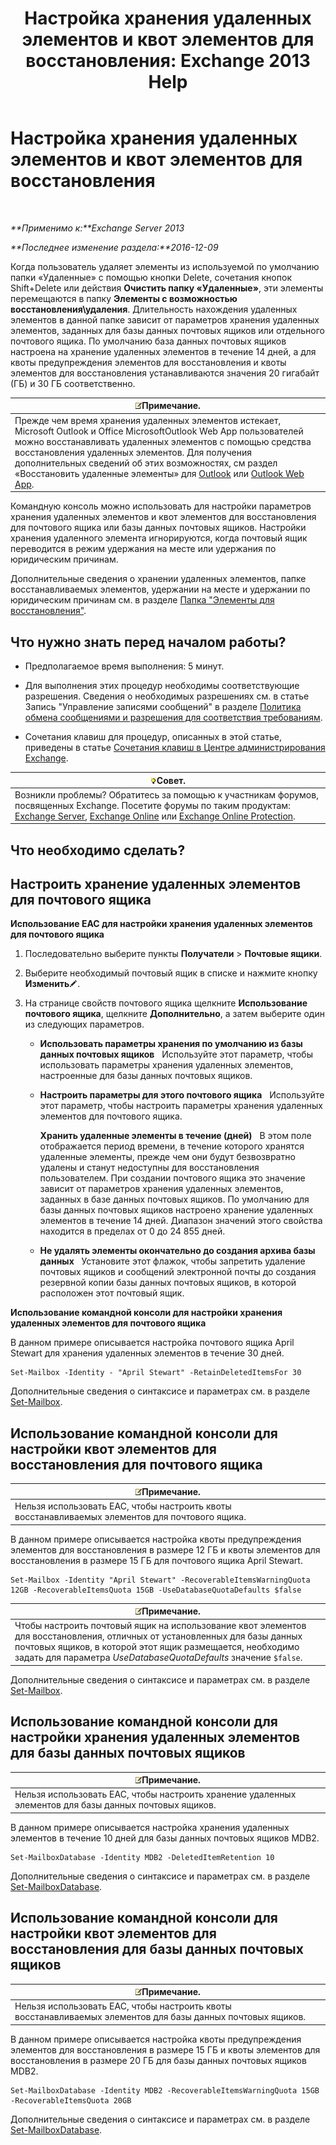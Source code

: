 ﻿---
title: 'Настройка хранения удаленных элементов и квот элементов для восстановления: Exchange 2013 Help'
TOCTitle: Настройка хранения удаленных элементов и квот элементов для восстановления
ms:assetid: de7d667a-1c93-4364-a4f9-2aa5e3678b12
ms:mtpsurl: https://technet.microsoft.com/ru-ru/library/Ee364752(v=EXCHG.150)
ms:contentKeyID: 50556491
ms.date: 05/22/2018
mtps_version: v=EXCHG.150
ms.translationtype: MT
---

# Настройка хранения удаленных элементов и квот элементов для восстановления

 

_**Применимо к:**Exchange Server 2013_

_**Последнее изменение раздела:**2016-12-09_

Когда пользователь удаляет элементы из используемой по умолчанию папки «Удаленные» с помощью кнопки Delete, сочетания кнопок Shift+Delete или действия **Очистить папку «Удаленные»**, эти элементы перемещаются в папку **Элементы с возможностью восстановления\\удаления**. Длительность нахождения удаленных элементов в данной папке зависит от параметров хранения удаленных элементов, заданных для базы данных почтовых ящиков или отдельного почтового ящика. По умолчанию база данных почтовых ящиков настроена на хранение удаленных элементов в течение 14 дней, а для квоты предупреждения элементов для восстановления и квоты элементов для восстановления устанавливаются значения 20 гигабайт (ГБ) и 30 ГБ соответственно.

<table>
<thead>
<tr class="header">
<th><img src="images/JJ126620.note(EXCHG.150).gif" title="Примечание" alt="Примечание" />Примечание.</th>
</tr>
</thead>
<tbody>
<tr class="odd">
<td>Прежде чем время хранения удаленных элементов истекает, Microsoft Outlook и Office MicrosoftOutlook Web App пользователей можно восстанавливать удаленных элементов с помощью средства восстановления удаленных элементов. Для получения дополнительных сведений об этих возможностях, см раздел «Восстановить удаленные элементы» для <a href="https://go.microsoft.com/fwlink/p/?linkid=198206">Outlook</a> или <a href="https://go.microsoft.com/fwlink/p/?linkid=198207">Outlook Web App</a>.</td>
</tr>
</tbody>
</table>


Командную консоль можно использовать для настройки параметров хранения удаленных элементов и квот элементов для восстановления для почтового ящика или базы данных почтовых ящиков. Настройки хранения удаленного элемента игнорируются, когда почтовый ящик переводится в режим удержания на месте или удержания по юридическим причинам.

Дополнительные сведения о хранении удаленных элементов, папке восстанавливаемых элементов, удержании на месте и удержании по юридическим причинам см. в разделе [Папка "Элементы для восстановления"](recoverable-items-folder-exchange-2013-help.md).

## Что нужно знать перед началом работы?

  - Предполагаемое время выполнения: 5 минут.

  - Для выполнения этих процедур необходимы соответствующие разрешения. Сведения о необходимых разрешениях см. в статье Запись "Управление записями сообщений" в разделе [Политика обмена сообщениями и разрешения для соответствия требованиям](messaging-policy-and-compliance-permissions-exchange-2013-help.md).

  - Сочетания клавиш для процедур, описанных в этой статье, приведены в статье [Сочетания клавиш в Центре администрирования Exchange](keyboard-shortcuts-in-the-exchange-admin-center-exchange-online-protection-help.md).

<table>
<thead>
<tr class="header">
<th><img src="images/Bb124558.tip(EXCHG.150).gif" title="Совет" alt="Совет" />Совет.</th>
</tr>
</thead>
<tbody>
<tr class="odd">
<td>Возникли проблемы? Обратитесь за помощью к участникам форумов, посвященных Exchange. Посетите форумы по таким продуктам: <a href="https://go.microsoft.com/fwlink/p/?linkid=60612">Exchange Server</a>, <a href="https://go.microsoft.com/fwlink/p/?linkid=267542">Exchange Online</a> или <a href="https://go.microsoft.com/fwlink/p/?linkid=285351">Exchange Online Protection</a>.</td>
</tr>
</tbody>
</table>


## Что необходимо сделать?

## Настроить хранение удаленных элементов для почтового ящика

**Использование EAC для настройки хранения удаленных элементов для почтового ящика**

1.  Последовательно выберите пункты **Получатели** \> **Почтовые ящики**.

2.  Выберите необходимый почтовый ящик в списке и нажмите кнопку **Изменить**![Значок редактирования](images/Bb124582.6f53ccb2-1f13-4c02-bea0-30690e6ea71d(EXCHG.150).gif "Значок редактирования").

3.  На странице свойств почтового ящика щелкните **Использование почтового ящика**, щелкните **Дополнительно**, а затем выберите один из следующих параметров.
    
      - **Использовать параметры хранения по умолчанию из базы данных почтовых ящиков**   Используйте этот параметр, чтобы использовать параметры хранения удаленных элементов, настроенные для базы данных почтовых ящиков.
    
      - **Настроить параметры для этого почтового ящика**   Используйте этот параметр, чтобы настроить параметры хранения удаленных элементов для почтового ящика.
        
        **Хранить удаленные элементы в течение (дней)**   В этом поле отображается период времени, в течение которого хранятся удаленные элементы, прежде чем они будут безвозвратно удалены и станут недоступны для восстановления пользователем. При создании почтового ящика это значение зависит от параметров хранения удаленных элементов, заданных в базе данных почтовых ящиков. По умолчанию для базы данных почтовых ящиков настроено хранение удаленных элементов в течение 14 дней. Диапазон значений этого свойства находится в пределах от 0 до 24 855 дней.
    
      - **Не удалять элементы окончательно до создания архива базы данных**   Установите этот флажок, чтобы запретить удаление почтовых ящиков и сообщений электронной почты до создания резервной копии базы данных почтовых ящиков, в которой расположен этот почтовый ящик.

**Использование командной консоли для настройки хранения удаленных элементов для почтового ящика**

В данном примере описывается настройка почтового ящика April Stewart для хранения удаленных элементов в течение 30 дней.

    Set-Mailbox -Identity - "April Stewart" -RetainDeletedItemsFor 30

Дополнительные сведения о синтаксисе и параметрах см. в разделе [Set-Mailbox](https://technet.microsoft.com/ru-ru/library/bb123981\(v=exchg.150\)).

## Использование командной консоли для настройки квот элементов для восстановления для почтового ящика

<table>
<thead>
<tr class="header">
<th><img src="images/JJ126620.note(EXCHG.150).gif" title="Примечание" alt="Примечание" />Примечание.</th>
</tr>
</thead>
<tbody>
<tr class="odd">
<td>Нельзя использовать EAC, чтобы настроить квоты восстанавливаемых элементов для почтового ящика.</td>
</tr>
</tbody>
</table>


В данном примере описывается настройка квоты предупреждения элементов для восстановления в размере 12 ГБ и квоты элементов для восстановления в размере 15 ГБ для почтового ящика April Stewart.

    Set-Mailbox -Identity "April Stewart" -RecoverableItemsWarningQuota 12GB -RecoverableItemsQuota 15GB -UseDatabaseQuotaDefaults $false

<table>
<thead>
<tr class="header">
<th><img src="images/JJ126620.note(EXCHG.150).gif" title="Примечание" alt="Примечание" />Примечание.</th>
</tr>
</thead>
<tbody>
<tr class="odd">
<td>Чтобы настроить почтовый ящик на использование квот элементов для восстановления, отличных от установленных для базы данных почтовых ящиков, в которой этот ящик размещается, необходимо задать для параметра <em>UseDatabaseQuotaDefaults</em> значение <code>$false</code>.</td>
</tr>
</tbody>
</table>


Дополнительные сведения о синтаксисе и параметрах см. в разделе [Set-Mailbox](https://technet.microsoft.com/ru-ru/library/bb123981\(v=exchg.150\)).

## Использование командной консоли для настройки хранения удаленных элементов для базы данных почтовых ящиков

<table>
<thead>
<tr class="header">
<th><img src="images/JJ126620.note(EXCHG.150).gif" title="Примечание" alt="Примечание" />Примечание.</th>
</tr>
</thead>
<tbody>
<tr class="odd">
<td>Нельзя использовать EAC, чтобы настроить хранение удаленных элементов для базы данных почтовых ящиков.</td>
</tr>
</tbody>
</table>


В данном примере описывается настройка хранения удаленных элементов в течение 10 дней для базы данных почтовых ящиков MDB2.

    Set-MailboxDatabase -Identity MDB2 -DeletedItemRetention 10

Дополнительные сведения о синтаксисе и параметрах см. в разделе [Set-MailboxDatabase](https://technet.microsoft.com/ru-ru/library/bb123971\(v=exchg.150\)).

## Использование командной консоли для настройки квот элементов для восстановления для базы данных почтовых ящиков

<table>
<thead>
<tr class="header">
<th><img src="images/JJ126620.note(EXCHG.150).gif" title="Примечание" alt="Примечание" />Примечание.</th>
</tr>
</thead>
<tbody>
<tr class="odd">
<td>Нельзя использовать EAC, чтобы настроить квоты восстанавливаемых элементов для базы данных почтовых ящиков.</td>
</tr>
</tbody>
</table>


В данном примере описывается настройка квоты предупреждения элементов для восстановления в размере 15 ГБ и квоты элементов для восстановления в размере 20 ГБ для базы данных почтовых ящиков MDB2.

    Set-MailboxDatabase -Identity MDB2 -RecoverableItemsWarningQuota 15GB -RecoverableItemsQuota 20GB

Дополнительные сведения о синтаксисе и параметрах см. в разделе [Set-MailboxDatabase](https://technet.microsoft.com/ru-ru/library/bb123971\(v=exchg.150\)).

